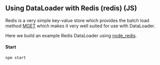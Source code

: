 ## Using DataLoader with Redis (redis) (JS)

Redis is a very simple key-value store which provides the batch load method [MGET][] which makes it very well suited for use with DataLoader.

Here we build an example Redis DataLoader using [node_redis][].

#### Start

```
npm start
```

[node_redis]: https://github.com/NodeRedis/node_redis
[MGET]: http://redis.io/commands/mget
